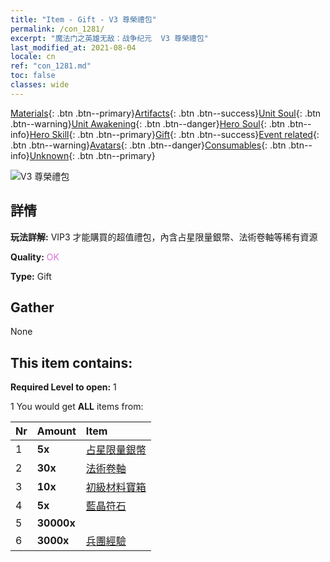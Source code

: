 ```yaml
---
title: "Item - Gift - V3 尊榮禮包"
permalink: /con_1281/
excerpt: "魔法门之英雄无敌：战争纪元  V3 尊榮禮包"
last_modified_at: 2021-08-04
locale: cn
ref: "con_1281.md"
toc: false
classes: wide
---
```

 [Materials](/ItemsCN/){: .btn .btn--primary}[Artifacts](/ItemsCN/Artifacts/){: .btn .btn--success}[Unit Soul](/ItemsCN/UnitSoul/){: .btn .btn--warning}[Unit Awakening](/ItemsCN/UnitAwakening/){: .btn .btn--danger}[Hero Soul](/ItemsCN/HeroSoul/){: .btn .btn--info}[Hero Skill](/ItemsCN/HeroSkill/){: .btn .btn--primary}[Gift](/ItemsCN/Gift/){: .btn .btn--success}[Event related](/ItemsCN/Events/){: .btn .btn--warning}[Avatars](/ItemsCN/Avatars/){: .btn .btn--danger}[Consumables](/ItemsCN/Consumables/){: .btn .btn--info}[Unknown](/ItemsCN/Unknown/){: .btn .btn--primary}

 ![V3 尊榮禮包](/images/t/i_905003.png)

## 詳情
 **玩法詳解:** VIP3 才能購買的超值禮包，內含占星限量銀幣、法術卷軸等稀有資源

 **Quality:** <span style="color: #DA70D6">OK</span>

 **Type:** Gift

## Gather

  None

## This item contains:

 **Required Level to open:** 1

 1 You would get **ALL** items  from:

  | Nr | Amount |     Item    |
  |:---|:-------|:------------|
  | 1 |  **5x** | [占星限量銀幣](/cn/Items/con_969/) |  | 
  | 2 |  **30x** | [法術卷軸](/cn/Items/con_694/) |  | 
  | 3 |  **10x** | [初級材料寶箱](/cn/Items/con_756/) |  | 
  | 4 |  **5x** | [藍晶符石](/cn/Items/con_716/) |  | 
  | 5 |  **30000x** | <i class="fas fa-coins"/> |  | 
  | 6 |  **3000x** | [兵團經驗](/cn/Items/con_902/) |  | 
